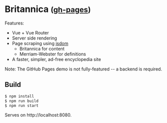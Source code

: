 # Britannica <small>([gh-pages](https://slammayjammay.github.io/britannica/))</small>

Features:
- Vue + Vue Router
- Server side rendering
- Page scraping using [jsdom](https://github.com/jsdom/jsdom)
  - Britannica for content
  - Merriam-Webster for definitions
- A faster, simpler, ad-free encyclopedia site

Note: The GitHub Pages demo is not fully-featured -- a backend is required.

## Build

```sh
$ npm install
$ npm run build
$ npm run start
```

Serves on http://localhost:8080.
